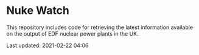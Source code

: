 # Nuke Watch

This repository includes code for retrieving the latest information available on the output of EDF nuclear power plants in the UK.

Last updated: 2021-02-22 04:06
